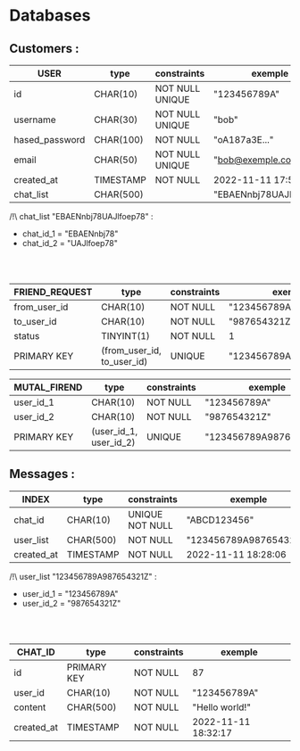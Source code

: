 # Databases

## Customers :

| **USER**       | type      | constraints     | exemple                |
|----------------|-----------|-----------------|------------------------|
| id             | CHAR(10)  | NOT NULL UNIQUE | "123456789A"           |
| username       | CHAR(30)  | NOT NULL UNIQUE | "bob"                  |
| hased_password | CHAR(100) | NOT NULL        | "oA187a3E..."          |
| email          | CHAR(50)  | NOT NULL UNIQUE | "bob@exemple.com"      |
| created_at     | TIMESTAMP | NOT NULL        | 2022-11-11 17:54:04    |
| chat_list      | CHAR(500) |                 | "EBAENnbj78UAJlfoep78" |
/!\ chat_list "EBAENnbj78UAJlfoep78" :
* chat_id_1 = "EBAENnbj78"
* chat_id_2 = "UAJlfoep78"
<br/>
<br/>

| **FRIEND_REQUEST** | type                       | constraints | exemple                |
|--------------------|----------------------------|-------------|------------------------|
| from_user_id       | CHAR(10)                   | NOT NULL    | "123456789A"           |
| to_user_id         | CHAR(10)                   | NOT NULL    | "987654321Z"           |
| status             | TINYINT(1)                 | NOT NULL    | 1                      |
| PRIMARY KEY        | (from_user_id, to_user_id) | UNIQUE      | "123456789A987654321Z" |

| **MUTAL_FIREND** | type                   | constraints | exemple                |
|------------------|------------------------|-------------|------------------------|
| user_id_1        | CHAR(10)               | NOT NULL    | "123456789A"           |
| user_id_2        | CHAR(10)               | NOT NULL    | "987654321Z"           |
| PRIMARY KEY      | (user_id_1, user_id_2) | UNIQUE      | "123456789A987654321Z" |


## Messages :

| **INDEX**  | type      | constraints     | exemple                |
|------------|-----------|-----------------|------------------------|
|  chat_id   | CHAR(10)  | UNIQUE NOT NULL | "ABCD123456"           |
| user_list  | CHAR(500) | NOT NULL        | "123456789A987654321Z" |
| created_at | TIMESTAMP | NOT NULL        | 2022-11-11 18:28:06    |
/!\ user_list "123456789A987654321Z" :
* user_id_1 = "123456789A"
* user_id_2 = "987654321Z"
<br/>
<br/>

| **CHAT_ID** | type        | constraints | exemple             |
|-------------|-------------|-------------|---------------------|
| id          | PRIMARY KEY | NOT NULL    | 87                  |
| user_id     | CHAR(10)    | NOT NULL    | "123456789A"        |
| content     | CHAR(500)   | NOT NULL    | "Hello world!"      |
| created_at  | TIMESTAMP   | NOT NULL    | 2022-11-11 18:32:17 |